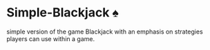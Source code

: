 # Simple-Blackjack :spades: 
simple version of the game Blackjack with an emphasis on strategies players can use within a game.
